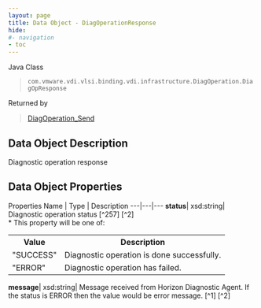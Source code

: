 ```yaml
---
layout: page
title: Data Object - DiagOperationResponse
hide:
#- navigation
- toc
---
```






Java Class
> `com.vmware.vdi.vlsi.binding.vdi.infrastructure.DiagOperation.DiagOpResponse`

Returned by
> [DiagOperation_Send](vdi.infrastructure.DiagOperation.md#send)


## Data Object Description

Diagnostic operation response

## Data Object Properties
Properties
Name |  Type |  Description
---|---|---
**status**|  xsd:string|  Diagnostic operation status [^257] [^2]<br>* This property will be one of:<br><table><tr><th>Value</th><th>Description</th></tr><tr><td>"SUCCESS"</td><td>Diagnostic operation is done successfully.</td></tr><tr><td>"ERROR"</td><td>Diagnostic operation has failed.</td></tr></table>
**message**|  xsd:string|  Message received from Horizon Diagnostic Agent. If the status is ERROR then the value would be error message. [^1] [^2]
 


 
